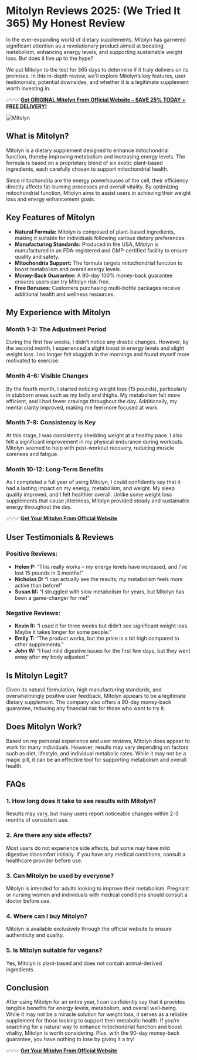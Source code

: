 # Mitolyn Reviews 2025: (We Tried It 365) My Honest Review

In the ever-expanding world of dietary supplements, Mitolyn has garnered significant attention as a revolutionary product aimed at boosting metabolism, enhancing energy levels, and supporting sustainable weight loss. But does it live up to the hype? 

We put Mitolyn to the test for 365 days to determine if it truly delivers on its promises. In this in-depth review, we’ll explore Mitolyn’s key features, user testimonials, potential downsides, and whether it is a legitimate supplement worth investing in.

 ✅✅✅ [**Get ORIGINAL Mitolyn From Official Website – SAVE 25% TODAY + FREE DELIVERY!**](https://shorturl.at/p0MYR) 

![Mitolyn](https://cdn-uploads.huggingface.co/production/uploads/67d0047b60661c627cb4ac49/OXFTlIwa23wiHRC7QHJyD.png)

## What is Mitolyn?

Mitolyn is a dietary supplement designed to enhance mitochondrial function, thereby improving metabolism and increasing energy levels. The formula is based on a proprietary blend of six exotic plant-based ingredients, each carefully chosen to support mitochondrial health. 

Since mitochondria are the energy powerhouses of the cell, their efficiency directly affects fat-burning processes and overall vitality. By optimizing mitochondrial function, Mitolyn aims to assist users in achieving their weight loss and energy enhancement goals.

## Key Features of Mitolyn

- **Natural Formula:** Mitolyn is composed of plant-based ingredients, making it suitable for individuals following various dietary preferences.
- **Manufacturing Standards:** Produced in the USA, Mitolyn is manufactured in an FDA-registered and GMP-certified facility to ensure quality and safety.
- **Mitochondria Support:** The formula targets mitochondrial function to boost metabolism and overall energy levels.
- **Money-Back Guarantee:** A 90-day 100% money-back guarantee ensures users can try Mitolyn risk-free.
- **Free Bonuses:** Customers purchasing multi-bottle packages receive additional health and wellness resources.

## My Experience with Mitolyn

### **Month 1-3: The Adjustment Period**
During the first few weeks, I didn’t notice any drastic changes. However, by the second month, I experienced a slight boost in energy levels and slight weight loss. I no longer felt sluggish in the mornings and found myself more motivated to exercise.

### **Month 4-6: Visible Changes**
By the fourth month, I started noticing weight loss (15 pounds), particularly in stubborn areas such as my belly and thighs. My metabolism felt more efficient, and I had fewer cravings throughout the day. Additionally, my mental clarity improved, making me feel more focused at work.

### **Month 7-9: Consistency is Key**
At this stage, I was consistently shedding weight at a healthy pace. I also felt a significant improvement in my physical endurance during workouts. Mitolyn seemed to help with post-workout recovery, reducing muscle soreness and fatigue.

### **Month 10-12: Long-Term Benefits**
As I completed a full year of using Mitolyn, I could confidently say that it had a lasting impact on my energy, metabolism, and weight. My sleep quality improved, and I felt healthier overall. Unlike some weight loss supplements that cause jitteriness, Mitolyn provided steady and sustainable energy throughout the day.

✅✅✅ [**Get Your Mitolyn From Official Website**](https://shorturl.at/p0MYR)

## User Testimonials & Reviews 

### **Positive Reviews:**
- **Helen P:** “This really works – my energy levels have increased, and I’ve lost 15 pounds in 3 months!”
- **Nicholas D:** “I can actually see the results; my metabolism feels more active than before!”
- **Susan M:** “I struggled with slow metabolism for years, but Mitolyn has been a game-changer for me!”

### **Negative Reviews:**
- **Kevin R:** “I used it for three weeks but didn’t see significant weight loss. Maybe it takes longer for some people.”
- **Emily T:** “The product works, but the price is a bit high compared to other supplements.”
- **John W:** “I had mild digestive issues for the first few days, but they went away after my body adjusted.”

## Is Mitolyn Legit?

Given its natural formulation, high manufacturing standards, and overwhelmingly positive user feedback, Mitolyn appears to be a legitimate dietary supplement. The company also offers a 90-day money-back guarantee, reducing any financial risk for those who want to try it.

## Does Mitolyn Work?

Based on my personal experience and user reviews, Mitolyn does appear to work for many individuals. However, results may vary depending on factors such as diet, lifestyle, and individual metabolic rates. While it may not be a magic pill, it can be an effective tool for supporting metabolism and overall health.

## FAQs

### **1. How long does it take to see results with Mitolyn?**
Results may vary, but many users report noticeable changes within 2-3 months of consistent use.

### **2. Are there any side effects?**
Most users do not experience side effects, but some may have mild digestive discomfort initially. If you have any medical conditions, consult a healthcare provider before use.

### **3. Can Mitolyn be used by everyone?**
Mitolyn is intended for adults looking to improve their metabolism. Pregnant or nursing women and individuals with medical conditions should consult a doctor before use.

### **4. Where can I buy Mitolyn?**
Mitolyn is available exclusively through the official website to ensure authenticity and quality.

### **5. Is Mitolyn suitable for vegans?**
Yes, Mitolyn is plant-based and does not contain animal-derived ingredients.

## Conclusion

After using Mitolyn for an entire year, I can confidently say that it provides tangible benefits for energy levels, metabolism, and overall well-being. While it may not be a miracle solution for weight loss, it serves as a reliable supplement for those looking to support their metabolic health. If you’re searching for a natural way to enhance mitochondrial function and boost vitality, Mitolyn is worth considering. Plus, with the 90-day money-back guarantee, you have nothing to lose by giving it a try!

✅✅✅ [**Get Your Mitolyn From Official Website**](https://shorturl.at/p0MYR)

